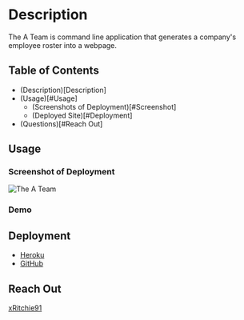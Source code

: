 # Description
The A Team is command line application that generates a company's employee roster into a webpage.

## Table of Contents
- (Description)[Description]
- (Usage)[#Usage]
  - (Screenshots of Deployment)[#Screenshot]
  - (Deployed Site)[#Deployment]  
- (Questions)[#Reach Out]

## Usage
### Screenshot of Deployment
![The A Team](https://user-images.githubusercontent.com/74946954/123898054-33739a00-d92a-11eb-9c5a-4ed64db35df7.jpg)

### Demo

## Deployment
- [Heroku](https://dashboard.heroku.com/apps/cryptic-earth-53981/deploy/github)
- [GitHub](https://xritchie91.github.io/The-A-Team/)

## Reach Out
[xRitchie91](https://github.com/xRitchie91/The-A-Team/tree/main)
